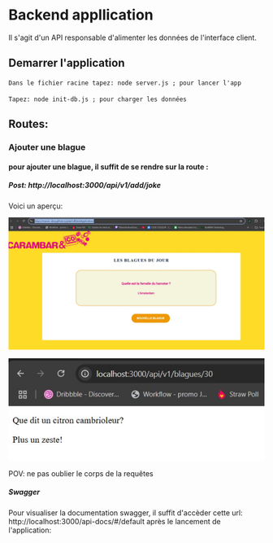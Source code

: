 # Backend appllication

Il s'agit d'un API responsable d'alimenter les données de l'interface client.

## Demarrer l'application
    Dans le fichier racine tapez: node server.js ; pour lancer l'app

    Tapez: node init-db.js ; pour charger les données


## Routes:

### Ajouter une blague

#### pour ajouter une blague, il suffit de se rendre sur la route :

##### Post: http://localhost:3000/api/v1/add/joke

Voici un aperçu:

![Postman](./assets/capture.jpg)

![Interface client](./assets/capture01.jpg) 

POV: ne pas oublier le corps de la requêtes

##### Swagger 
Pour visualiser la documentation swagger, il suffit d'accèder cette url: http://localhost:3000/api-docs/#/default après le lancement de l'application: